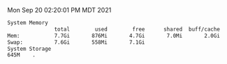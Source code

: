 Mon Sep 20 02:20:01 PM MDT 2021
```bash
System Memory
               total        used        free      shared  buff/cache   available
Mem:           7.7Gi       876Mi       4.7Gi       7.0Mi       2.0Gi       6.5Gi
Swap:          7.6Gi       558Mi       7.1Gi
System Storage
645M	.
```
